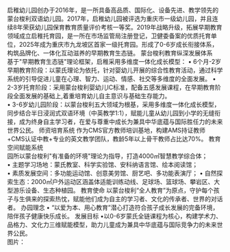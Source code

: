 启稚幼儿园创办于2016年，是一所具备高品质、国际化、设备先进、教学领先的蒙台梭利双语幼儿园。2017年，启稚幼儿园被评选为重庆市一级幼儿园，并且连续8年荣获幼儿园保育教育质量评价考核一等奖。2019年战略升级，拓展早期教育领域成立启稚托育园，是一所在市场监管局注册登记，卫健委备案的优质托育单位，2025年成为重庆市九龙坡区首家一级托育园。形成了0-6岁成长衔接体系，构筑品牌化、一体化互动滋养的早期教育生态链。
蒙台梭利教育纵深发展体系  
基于"早期教育生态链"理论框架，启稚采用多维度一体化成长模型： 
• 6个月-2岁早期教育阶段：以蒙氏理论为依托，针对婴幼儿开展的综合性教育活动，通过科学系统的引导促进儿童在心理、智力、运动、情感、社交等多维度的全面发展。 
• 2-3岁托育阶段：采用蒙台梭利婴幼儿IC标准，配备五感发展课程，在早期教育阶段全面发展的基础上,着重培育幼儿自主意识与基础生存能力。  
• 3-6岁幼儿园阶段：以蒙台梭利五大领域为根基，采用多维度一体化成长模型，同步结合半日浸润式双语环境（中英教学1:1），赋能儿童从幼儿园到小学的无缝衔接，成为终身自主学习者，在爱与尊重中成长为兼具中华底蕴与国际胜任力的未来世界公民。 
师资培育系统
作为CMS官方教师培训基地，构建AMS持证教师+CMS认证中教+专业的英文教学团队，教龄5年以上骨干教师占比达70%。
教育空间赋能系统  
园所以蒙台梭利"有准备的环境"理论为指导，打造4000㎡智慧教学综合体；  
• 主题学习场地：蒙氏教室、科学实验馆、安科纳语言馆、绘本阅读馆；  
• 素质发展空间：多功能运动馆、创意美劳馆、厨艺吧、多功能表演厅； 
• 自然探索生态：2000㎡户外运动区涵盖体适能训练动线、足球场、篮球场、攀岩区、大型游乐设备、生态种植园。
教育使命
以蒙台梭利“全人教育”为原点，守护每个孩子与生俱来的探索热忱，赋能他们成为自主的学习者、文化的传承者、世界的对话者。
办园理念
• “以爱为本、用心教育”潜心打造符合孩子成长发展的完备环境，陪伴孩子健康快乐成长。
发展目标
•以0-6岁蒙氏全链课程为核心，构建学术力、品格力、文化力三维赋能模型，助力儿童成为兼具中华底蕴与国际竞争力的未来世界公民。  
图片：

      
